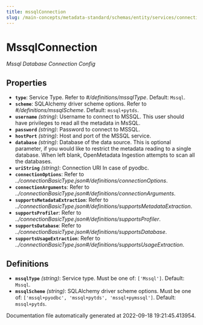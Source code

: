```yaml
---
title: mssqlConnection
slug: /main-concepts/metadata-standard/schemas/entity/services/connections/database/mssqlconnection
---
```


# MssqlConnection

*Mssql Database Connection Config*

## Properties

- **`type`**: Service Type. Refer to *#/definitions/mssqlType*. Default: `Mssql`.
- **`scheme`**: SQLAlchemy driver scheme options. Refer to *#/definitions/mssqlScheme*. Default: `mssql+pytds`.
- **`username`** *(string)*: Username to connect to MSSQL. This user should have privileges to read all the metadata in MsSQL.
- **`password`** *(string)*: Password to connect to MSSQL.
- **`hostPort`** *(string)*: Host and port of the MSSQL service.
- **`database`** *(string)*: Database of the data source. This is optional parameter, if you would like to restrict the metadata reading to a single database. When left blank, OpenMetadata Ingestion attempts to scan all the databases.
- **`uriString`** *(string)*: Connection URI In case of pyodbc.
- **`connectionOptions`**: Refer to *../connectionBasicType.json#/definitions/connectionOptions*.
- **`connectionArguments`**: Refer to *../connectionBasicType.json#/definitions/connectionArguments*.
- **`supportsMetadataExtraction`**: Refer to *../connectionBasicType.json#/definitions/supportsMetadataExtraction*.
- **`supportsProfiler`**: Refer to *../connectionBasicType.json#/definitions/supportsProfiler*.
- **`supportsDatabase`**: Refer to *../connectionBasicType.json#/definitions/supportsDatabase*.
- **`supportsUsageExtraction`**: Refer to *../connectionBasicType.json#/definitions/supportsUsageExtraction*.
## Definitions

- **`mssqlType`** *(string)*: Service type. Must be one of: `['Mssql']`. Default: `Mssql`.
- **`mssqlScheme`** *(string)*: SQLAlchemy driver scheme options. Must be one of: `['mssql+pyodbc', 'mssql+pytds', 'mssql+pymssql']`. Default: `mssql+pytds`.


Documentation file automatically generated at 2022-09-18 19:21:45.413954.
